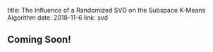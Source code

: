title: The Influence of a Randomized SVD on the Subspace K-Means Algorithm
date: 2018-11-6
link: svd 

## Coming Soon!